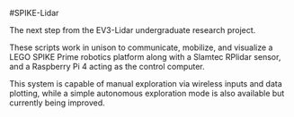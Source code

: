 #SPIKE-Lidar

The next step from the EV3-Lidar undergraduate research project. 

These scripts work in unison to communicate, mobilize, and visualize a LEGO SPIKE Prime robotics platform along with a Slamtec RPlidar sensor, and a Raspberry Pi 4 acting as the control computer. 

This system is capable of manual exploration via wireless inputs and data plotting, while a simple autonomous exploration mode is also available but currently being improved. 
